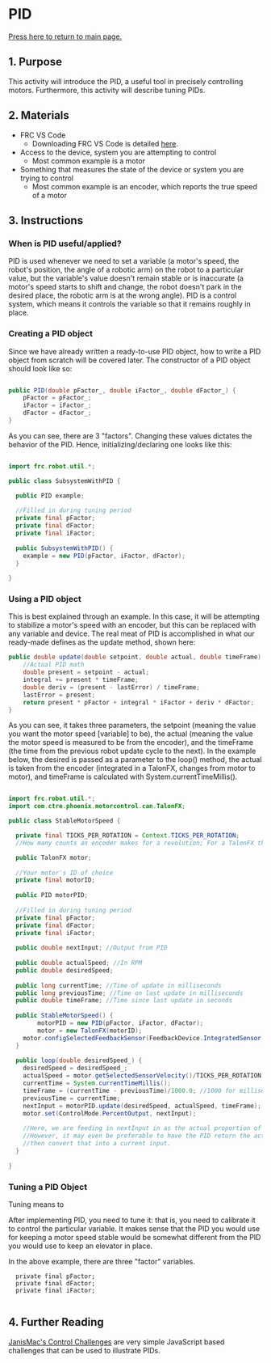 # PID

[Press here to return to main page.](https://github.com/iron-claw-972/Curriculum2020)

## 1. Purpose

This activity will introduce the PID, a useful tool in precisely controlling motors. Furthermore, this activity will describe tuning PIDs.

## 2. Materials

- FRC VS Code
  - Downloading FRC VS Code is detailed [here](https://github.com/iron-claw-972/Curriculum2020/blob/master/InstallingFrcPrereqs.md#frc-vscode).
- Access to the device, system you are attempting to control
  - Most common example is a motor
- Something that measures the state of the device or system you are trying to control
  - Most common example is an encoder, which reports the true speed of a motor

## 3. Instructions

### When is PID useful/applied?

PID is used whenever we need to set a variable (a motor's speed, the robot's position, the angle of a robotic arm) on the robot to a particular value, but the variable's value doesn't remain stable or is inaccurate (a motor's speed starts to shift and change, the robot doesn't park in the desired place, the robotic arm is at the wrong angle). PID is a control system, which means it controls the variable so that it remains roughly in place. 

### Creating a PID object

Since we have already written a ready-to-use PID object, how to write a PID object from scratch will be covered later. 
The constructor of a PID object should look like so:

```java

public PID(double pFactor_, double iFactor_, double dFactor_) {
	pFactor = pFactor_;
	iFactor = iFactor_;
	dFactor = dFactor_;
}

```

As you can see, there are 3 "factors". Changing these values dictates the behavior of the PID.
Hence, initializing/declaring one looks like this:

```java

import frc.robot.util.*;

public class SubsystemWithPID {

  public PID example;
  
  //Filled in during tuning period
  private final pFactor;
  private final dFactor;
  private final iFactor;
  
  public SubsystemWithPID() {
    example = new PID(pFactor, iFactor, dFactor);
  }
  
}

```

### Using a PID object

This is best explained through an example. In this case, it will be attempting to stabilize a motor's speed with an encoder, but this can be replaced with any variable and device. The real meat of PID is accomplished in what our ready-made defines as the update method, shown here:

```java
public double update(double setpoint, double actual, double timeFrame) {
	//Actual PID math
	double present = setpoint - actual;
	integral += present * timeFrame;
	double deriv = (present - lastError) / timeFrame;
	lastError = present;
	return present * pFactor + integral * iFactor + deriv * dFactor;
}
```

As you can see, it takes three parameters, the setpoint (meaning the value you want the motor speed [variable] to be), the actual (meaning the value the motor speed is measured to be from the encoder), and the timeFrame (the time from the previous robot update cycle to the next). In the example below, the desired is passed as a parameter to the loop() method, the actual is taken from the encoder (integrated in a TalonFX, changes from motor to motor), and timeFrame is calculated with System.currentTimeMillis().

```java

import frc.robot.util.*;
import com.ctre.phoenix.motorcontrol.can.TalonFX;

public class StableMotorSpeed {

  private final TICKS_PER_ROTATION = Context.TICKS_PER_ROTATION; 
  //How many counts an encoder makes for a revolution; For a TalonFX this is 2048

  public TalonFX motor;
  
  //Your motor's ID of choice
  private final motorID;
  
  public PID motorPID;
  
  //Filled in during tuning period
  private final pFactor;
  private final dFactor;
  private final iFactor;
  
  public double nextInput; //Output from PID
  
  public double actualSpeed; //In RPM
  public double desiredSpeed;
  
  public long currentTime; //Time of update in milliseconds
  public long previousTime; //Time on last update in milliseconds
  public double timeFrame; //Time since last update in seconds
  
  public StableMotorSpeed() {
    	motorPID = new PID(pFactor, iFactor, dFactor);
    	motor = new TalonFX(motorID);
	motor.configSelectedFeedbackSensor(FeedbackDevice.IntegratedSensor);
  }
  
  public loop(double desiredSpeed_) {
  	desiredSpeed = desiredSpeed_;
	actualSpeed = motor.getSelectedSensorVelocity()/TICKS_PER_ROTATION; //converting speed in encoder ticks per second to RPM
	currentTime = System.currentTimeMillis();
	timeFrame = (currentTime - previousTime)/1000.0; //1000 for milliseconds
	previousTime = currentTime;
	nextInput = motorPID.update(desiredSpeed, actualSpeed, timeFrame);
	motor.set(ControlMode.PercentOutput, nextInput);
	
	//Here, we are feeding in nextInput in as the actual proportion of the max current (read: max RPM).
	//However, it may even be preferable to have the PID return the actual next RPM, and 
	//then convert that into a current input.
  }
  
}

```

### Tuning a PID Object

Tuning means to 

After implementing PID, you need to tune it: that is, you need to calibrate it to control the particular variable. It makes sense that the PID you would use for keeping a motor speed stable would be somewhat different from the PID you would use to keep an elevator in place.

In the above example, there are three "factor" variables.

```
  private final pFactor;
  private final dFactor;
  private final iFactor;
  
```



## 4. Further Reading

[JanisMac's Control Challenges](https://janismac.github.io/ControlChallenges/) are very simple JavaScript based challenges that can be used to illustrate PIDs.
